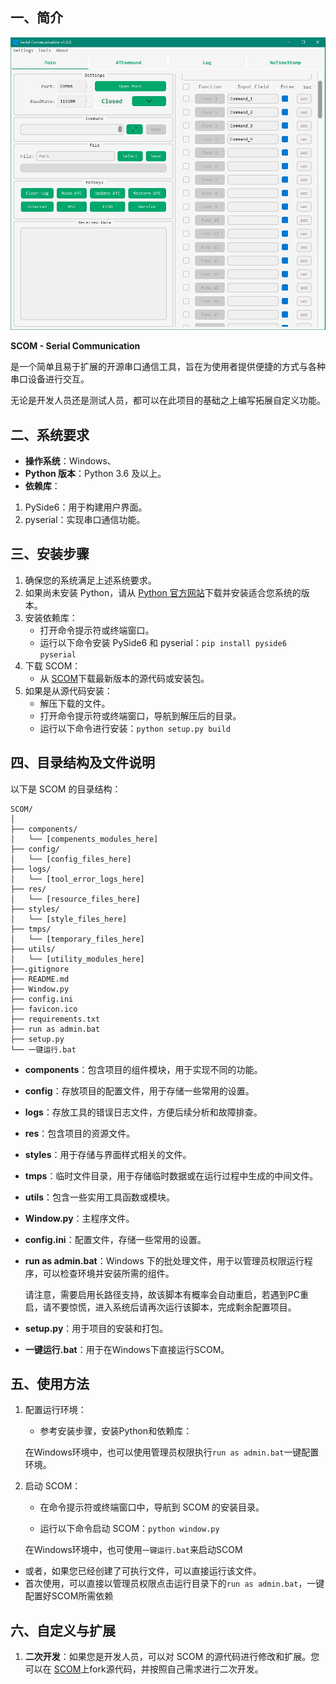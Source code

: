 
## 一、简介

![SCOM](./res/Samples.png)

**SCOM - Serial Communication**

是一个简单且易于扩展的开源串口通信工具，旨在为使用者提供便捷的方式与各种串口设备进行交互。

无论是开发人员还是测试人员，都可以在此项目的基础之上编写拓展自定义功能。

## 二、系统要求

- **操作系统**：Windows、
- **Python 版本**：Python 3.6 及以上。
- **依赖库**：
1. PySide6：用于构建用户界面。
2. pyserial：实现串口通信功能。

## 三、安装步骤

1. 确保您的系统满足上述系统要求。
2. 如果尚未安装 Python，请从 [Python 官方网站](https://www.python.org/downloads/)下载并安装适合您系统的版本。
3. 安装依赖库：
   - 打开命令提示符或终端窗口。
   - 运行以下命令安装 PySide6 和 pyserial：`pip install pyside6 pyserial`
4. 下载 SCOM：
   - 从 [SCOM](https://github.com/ifishin/SCOM)下载最新版本的源代码或安装包。
5. 如果是从源代码安装：
   - 解压下载的文件。
   - 打开命令提示符或终端窗口，导航到解压后的目录。
   - 运行以下命令进行安装：`python setup.py build`

## 四、目录结构及文件说明

以下是 SCOM 的目录结构：

```plaintext
SCOM/
│
├── components/
│   └── [compenents_modules_here]
├── config/
│   └── [config_files_here]
├── logs/
│   └── [tool_error_logs_here]
├── res/
│   └── [resource_files_here]
├── styles/
│   └── [style_files_here]
├── tmps/
│   └── [temporary_files_here]
├── utils/
│   └── [utility_modules_here]
├──.gitignore
├── README.md
├── Window.py
├── config.ini
├── favicon.ico
├── requirements.txt
├── run as admin.bat
├── setup.py
└── 一键运行.bat
```

- **components**：包含项目的组件模块，用于实现不同的功能。
- **config**：存放项目的配置文件，用于存储一些常用的设置。
- **logs**：存放工具的错误日志文件，方便后续分析和故障排查。
- **res**：包含项目的资源文件。
- **styles**：用于存储与界面样式相关的文件。
- **tmps**：临时文件目录，用于存储临时数据或在运行过程中生成的中间文件。
- **utils**：包含一些实用工具函数或模块。
- **Window.py**：主程序文件。
- **config.ini**：配置文件，存储一些常用的设置。
- **run as admin.bat**：Windows 下的批处理文件，用于以管理员权限运行程序，可以检查环境并安装所需的组件。

	请注意，需要启用长路径支持，故该脚本有概率会自动重启，若遇到PC重启，请不要惊慌，进入系统后请再次运行该脚本，完成剩余配置项目。
- **setup.py**：用于项目的安装和打包。
- **一键运行.bat**：用于在Windows下直接运行SCOM。

## 五、使用方法

1. 配置运行环境：
   
   - 参考安装步骤，安装Python和依赖库：
   
   	在Windows环境中，也可以使用管理员权限执行`run as admin.bat`一键配置环境。
   
1. 启动 SCOM：
   
   - 在命令提示符或终端窗口中，导航到 SCOM 的安装目录。
   
   - 运行以下命令启动 SCOM：`python window.py`
   
   	在Windows环境中，也可使用`一键运行.bat`来启动SCOM

- 或者，如果您已经创建了可执行文件，可以直接运行该文件。
- 首次使用，可以直接以管理员权限点击运行目录下的`run as admin.bat`，一键配置好SCOM所需依赖

## 六、自定义与扩展

1. **二次开发**：如果您是开发人员，可以对 SCOM 的源代码进行修改和扩展。您可以在 [SCOM](https://github.com/ifishin/SCOM)上fork源代码，并按照自己需求进行二次开发。
